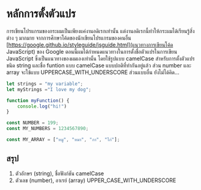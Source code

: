 # หลักการตั้งตัวแปร
การเขียนโปรแกรมของกระผมเป็นเพียงแค่งานอดิเรกเท่านั้น แต่งานอดิเรกนี้ทำให้กระผมได้เรียนรู้สิ่งต่าง ๆ มากมาย จากการศึกษาโค้ดของนักเขียนโปรแกรมของคนอื่น [https://google.github.io/styleguide/jsguide.html](แนวทางการเขียนโค้ด JavaScript) ของ Google ตอนนี้ผมได้กำหนดแนวทางในการตั้งชื่อตัวแปรในการเขียน JavaScript ซึ่งเป็นแนวทางของผมเองเท่านั้น โดยใช้รูปแบบ camelCase สำหรับการตั้งตัวแปรชนิด string และชื่อ funtion แบบ camelCase แบบปกติที่ทำกันอยู่แล้ว ส่วน number และ array จะใช้แบบ UPPERCASE_WITH_UNDERSCORE ส่วนแบบอื่น ยังไม่ได้คิด...

```javascript
let strings = "my variable";
let myStrings ="I love my dog";

function myFunction() {
    console.log("hi!")
}

const NUMBER = 199;
const MY_NUMBERS = 1234567890;

const MY_ARRAY = ["หมู", "หมา", "กา", "ไก่"];
```

## สรุป
1. ตัวอักษร (string), ชื่อฟังก์ชัน camelCase
2. ตัวเลข (number), อาเรย์ (array) UPPER_CASE_WITH_UNDERSCORE